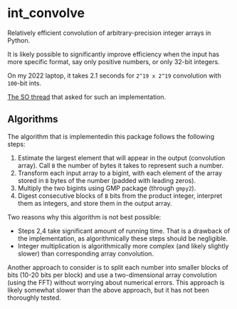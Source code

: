# int_convolve
Relatively efficient convolution of arbitrary-precision integer arrays in Python.

It is likely possible to significantly improve efficiency when the input has more specific format, say only positive numbers, or only 32-bit integers.

On my 2022 laptop, it takes 2.1 seconds for `2^19 x 2^19` convolution with `100`-bit ints.

[The SO thread](https://stackoverflow.com/a/77210071/2506343) that asked for such an implementation.


## Algorithms

The algorithm that is implementedin this package follows the following steps:

1. Estimate the largest element that will appear in the output (convolution array). Call `B` the number of bytes it takes to represent such a number.
2. Transform each input array to a bigint, with each element of the array stored in `B` bytes of the number (padded with leading zeros).
3. Multiply the two bigints using GMP package (through `gmpy2`).
4. Digest consecutive blocks of `B` bits from the product integer, interpret them as integers, and store them in the output array.


Two reasons why this algorithm is not best possible:
+ Steps 2,4 take significant amount of running time. That is a drawback of the implementation, as algorithmically these steps should be negligible.
+ Integer multiplication is algorithmically more complex (and likely slightly slower) than corresponding array convolution.


Another approach to consider is to split each number into smaller blocks of bits (10-20 bits per block) and use a two-dimensional array convolution (using the FFT) without worrying about numerical errors. This approach is likely somewhat slower than the above approach, but it has not been thoroughly tested.
